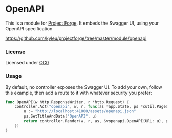 <!--- Content managed by Project Forge, see [projectforge.md] for details. -->
# OpenAPI

This is a module for [Project Forge](https://projectforge.dev). It embeds the Swagger UI, using your OpenAPI specification 

https://github.com/kyleu/projectforge/tree/master/module/openapi

### License 

Licensed under [CC0](https://creativecommons.org/publicdomain/zero/1.0)

### Usage

By default, no controller exposes the Swagger UI. To add your own, follow this example, then add a route to it with whatever security you prefer:

```go
func OpenAPI(w http.ResponseWriter, r *http.Request) {
	controller.Act("openapi", w, r, func(as *app.State, ps *cutil.PageState) (string, error) {
		u := "http://localhost:41000/assets/openapi.json"
		ps.SetTitleAndData("OpenAPI", u)
		return controller.Render(w, r, as, &vopenapi.OpenAPI{URL: u}, ps, "breadcrumbs")
	})
}
```

